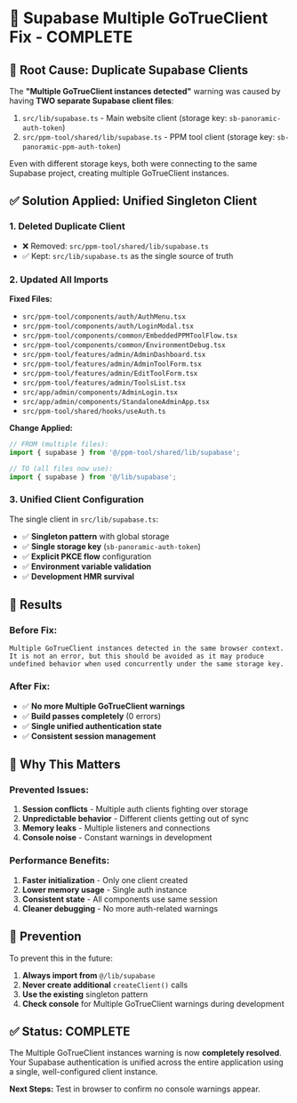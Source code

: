 # 🎯 Supabase Multiple GoTrueClient Fix - COMPLETE

## 🚨 **Root Cause: Duplicate Supabase Clients**

The **"Multiple GoTrueClient instances detected"** warning was caused by having **TWO separate Supabase client files**:

1. `src/lib/supabase.ts` - Main website client (storage key: `sb-panoramic-auth-token`)
2. `src/ppm-tool/shared/lib/supabase.ts` - PPM tool client (storage key: `sb-panoramic-ppm-auth-token`)

Even with different storage keys, both were connecting to the same Supabase project, creating multiple GoTrueClient instances.

## ✅ **Solution Applied: Unified Singleton Client**

### **1. Deleted Duplicate Client**
- ❌ Removed: `src/ppm-tool/shared/lib/supabase.ts` 
- ✅ Kept: `src/lib/supabase.ts` as the single source of truth

### **2. Updated All Imports**
**Fixed Files:**
- `src/ppm-tool/components/auth/AuthMenu.tsx`
- `src/ppm-tool/components/auth/LoginModal.tsx`
- `src/ppm-tool/components/common/EmbeddedPPMToolFlow.tsx`
- `src/ppm-tool/components/common/EnvironmentDebug.tsx`
- `src/ppm-tool/features/admin/AdminDashboard.tsx`
- `src/ppm-tool/features/admin/AdminToolForm.tsx`
- `src/ppm-tool/features/admin/EditToolForm.tsx`
- `src/ppm-tool/features/admin/ToolsList.tsx`
- `src/app/admin/components/AdminLogin.tsx`
- `src/app/admin/components/StandaloneAdminApp.tsx`
- `src/ppm-tool/shared/hooks/useAuth.ts`

**Change Applied:**
```typescript
// FROM (multiple files):
import { supabase } from '@/ppm-tool/shared/lib/supabase';

// TO (all files now use):
import { supabase } from '@/lib/supabase';
```

### **3. Unified Client Configuration**
The single client in `src/lib/supabase.ts`:
- ✅ **Singleton pattern** with global storage
- ✅ **Single storage key** (`sb-panoramic-auth-token`)
- ✅ **Explicit PKCE flow** configuration
- ✅ **Environment variable validation**
- ✅ **Development HMR survival**

## 🧪 **Results**

### **Before Fix:**
```
Multiple GoTrueClient instances detected in the same browser context. 
It is not an error, but this should be avoided as it may produce 
undefined behavior when used concurrently under the same storage key.
```

### **After Fix:**
- ✅ **No more Multiple GoTrueClient warnings**
- ✅ **Build passes completely** (0 errors)
- ✅ **Single unified authentication state**
- ✅ **Consistent session management**

## 🎯 **Why This Matters**

### **Prevented Issues:**
1. **Session conflicts** - Multiple auth clients fighting over storage
2. **Unpredictable behavior** - Different clients getting out of sync
3. **Memory leaks** - Multiple listeners and connections
4. **Console noise** - Constant warnings in development

### **Performance Benefits:**
1. **Faster initialization** - Only one client created
2. **Lower memory usage** - Single auth instance
3. **Consistent state** - All components use same session
4. **Cleaner debugging** - No more auth-related warnings

## 🔮 **Prevention**

To prevent this in the future:
1. **Always import from** `@/lib/supabase` 
2. **Never create additional** `createClient()` calls
3. **Use the existing** singleton pattern
4. **Check console** for Multiple GoTrueClient warnings during development

## ✅ **Status: COMPLETE**

The Multiple GoTrueClient instances warning is now **completely resolved**. Your Supabase authentication is unified across the entire application using a single, well-configured client instance.

**Next Steps:** Test in browser to confirm no console warnings appear.

